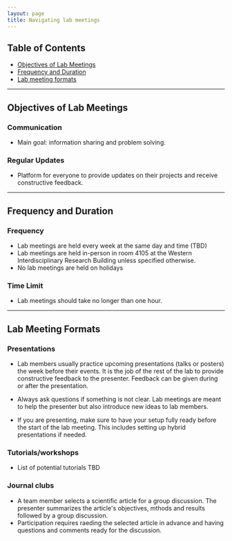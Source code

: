 ```yaml
---
layout: page
title: Navigating lab meetings
---
```


## Table of Contents
- [Objectives of Lab Meetings](#objectives-of-lab-meetings)
- [Frequency and Duration](#frequency-and-duration)
- [Lab meeting formats](#lab-meeting-formats)

---

## Objectives of Lab Meetings

### Communication
- Main goal: information sharing and problem solving.
  
### Regular Updates
- Platform for everyone to provide updates on their projects and receive constructive feedback.

---

## Frequency and Duration

### Frequency
- Lab meetings are held every week at the same day and time (TBD)
- Lab meetings are held in-person in room 4105 at the Western Interdisciplinary Research Building unless specified otherwise.
- No lab meetings are held on holidays

### Time Limit
- Lab meetings should take no longer than one hour.

---

## Lab Meeting Formats

### Presentations
- Lab members usually practice upcoming presentations (talks or posters) the week before their events. It is the job of the rest of the lab to provide constructive feedback to the presenter. Feedback can be given during or after the presentation.

- Always ask questions if something is not clear. Lab meetings are meant to help the presenter but also introduce new ideas to lab members.

- If you are presenting, make sure to have your setup fully ready before the start of the lab meeting. This includes setting up hybrid presentations if needed.


### Tutorials/workshops
- List of potential tutorials TBD

### Journal clubs
- A team member selects a scientific article for a group discussion. The presenter summarizes the article's objectives, mthods and results followed by a group discussion.
- Participation requires raeding the selected article in advance and having questions and comments ready for the discussion.